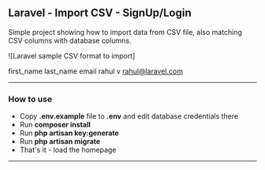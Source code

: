 ## Laravel - Import CSV - SignUp/Login

Simple project showing how to import data from CSV file, also matching CSV columns with database columns.



![Laravel sample CSV format to import]

first_name       last_name      email
rahul            v              rahul@laravel.com

---

### How to use

- Copy __.env.example__ file to __.env__ and edit database credentials there
- Run __composer install__
- Run __php artisan key:generate__
- Run __php artisan migrate__
- That's it - load the homepage

---

